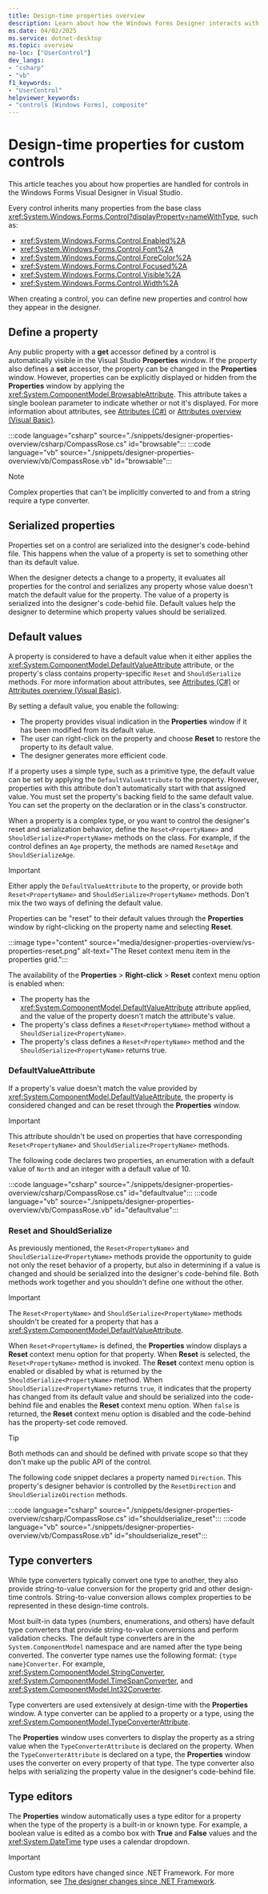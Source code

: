 ```yaml
---
title: Design-time properties overview
description: Learn about how the Windows Forms Designer interacts with control and form properties during design-time.
ms.date: 04/02/2025
ms.service: dotnet-desktop
ms.topic: overview
no-loc: ["UserControl"]
dev_langs:
- "csharp"
- "vb"
f1_keywords: 
- "UserControl"
helpviewer_keywords: 
- "controls [Windows Forms], composite"
---
```


# Design-time properties for custom controls

This article teaches you about how properties are handled for controls in the Windows Forms Visual Designer in Visual Studio.

Every control inherits many properties from the base class <xref:System.Windows.Forms.Control?displayProperty=nameWithType>, such as:

- <xref:System.Windows.Forms.Control.Enabled%2A>
- <xref:System.Windows.Forms.Control.Font%2A>
- <xref:System.Windows.Forms.Control.ForeColor%2A>
- <xref:System.Windows.Forms.Control.Focused%2A>
- <xref:System.Windows.Forms.Control.Visible%2A>
- <xref:System.Windows.Forms.Control.Width%2A>

When creating a control, you can define new properties and control how they appear in the designer.

## Define a property

Any public property with a **get** accessor defined by a control is automatically visible in the Visual Studio **Properties** window. If the property also defines a **set** accessor, the property can be changed in the **Properties** window. However, properties can be explicitly displayed or hidden from the **Properties** window by applying the <xref:System.ComponentModel.BrowsableAttribute>. This attribute takes a single boolean parameter to indicate whether or not it's displayed. For more information about attributes, see [Attributes (C#)](/dotnet/csharp/programming-guide/concepts/attributes/index) or [Attributes overview (Visual Basic)](/dotnet/visual-basic/programming-guide/concepts/attributes/index).

:::code language="csharp" source="./snippets/designer-properties-overview/csharp/CompassRose.cs" id="browsable":::
:::code language="vb" source="./snippets/designer-properties-overview/vb/CompassRose.vb" id="browsable":::

> [!NOTE]
> Complex properties that can't be implicitly converted to and from a string require a type converter.

## Serialized properties

Properties set on a control are serialized into the designer's code-behind file. This happens when the value of a property is set to something other than its default value.

When the designer detects a change to a property, it evaluates all properties for the control and serializes any property whose value doesn't match the default value for the property. The value of a property is serialized into the designer's code-behid file. Default values help the designer to determine which property values should be serialized.

## Default values

A property is considered to have a default value when it either applies the <xref:System.ComponentModel.DefaultValueAttribute> attribute, or the property's class contains property-specific `Reset` and `ShouldSerialize` methods. For more information about attributes, see [Attributes (C#)](/dotnet/csharp/programming-guide/concepts/attributes/index) or [Attributes overview (Visual Basic)](/dotnet/visual-basic/programming-guide/concepts/attributes/index).

By setting a default value, you enable the following:

- The property provides visual indication in the **Properties** window if it has been modified from its default value.
- The user can right-click on the property and choose **Reset** to restore the property to its default value.
- The designer generates more efficient code.

If a property uses a simple type, such as a primitive type, the default value can be set by applying the `DefaultValueAttribute` to the property. However, properties with this attribute don't automatically start with that assigned value. You must set the property's backing field to the same default value. You can set the property on the declaration or in the class's constructor.

When a property is a complex type, or you want to control the designer's reset and serialization behavior, define the `Reset<PropertyName>` and `ShouldSerialize<PropertyName>` methods on the class. For example, if the control defines an `Age` property, the methods are named `ResetAge` and `ShouldSerializeAge`.

> [!IMPORTANT]
> Either apply the `DefaultValueAttribute` to the property, or provide both `Reset<PropertyName>` and `ShouldSerialize<PropertyName>` methods. Don't mix the two ways of defining the default value.

Properties can be "reset" to their default values through the **Properties** window by right-clicking on the property name and selecting **Reset**.

:::image type="content" source="media/designer-properties-overview/vs-properties-reset.png" alt-text="The Reset context menu item in the properties grid.":::

The availability of the **Properties** > **Right-click** > **Reset** context menu option is enabled when:

- The property has the <xref:System.ComponentModel.DefaultValueAttribute> attribute applied, and the value of the property doesn't match the attribute's value.
- The property's class defines a `Reset<PropertyName>` method without a `ShouldSerialize<PropertyName>`.
- The property's class defines a `Reset<PropertyName>` method and the `ShouldSerialize<PropertyName>` returns true.

### DefaultValueAttribute

If a property's value doesn't match the value provided by <xref:System.ComponentModel.DefaultValueAttribute>, the property is considered changed and can be reset through the **Properties** window.

> [!IMPORTANT]
> This attribute shouldn't be used on properties that have corresponding `Reset<PropertyName>` and `ShouldSerialize<PropertyName>` methods.

The following code declares two properties, an enumeration with a default value of `North` and an integer with a default value of 10.

:::code language="csharp" source="./snippets/designer-properties-overview/csharp/CompassRose.cs" id="defaultvalue":::
:::code language="vb" source="./snippets/designer-properties-overview/vb/CompassRose.vb" id="defaultvalue":::

### Reset and ShouldSerialize

As previously mentioned, the `Reset<PropertyName>` and `ShouldSerialize<PropertyName>` methods provide the opportunity to guide not only the reset behavior of a property, but also in determining if a value is changed and should be serialized into the designer's code-behind file. Both methods work together and you shouldn't define one without the other.

> [!IMPORTANT]
> The `Reset<PropertyName>` and `ShouldSerialize<PropertyName>` methods shouldn't be created for a property that has a <xref:System.ComponentModel.DefaultValueAttribute>.

When `Reset<PropertyName>` is defined, the **Properties** window displays a **Reset** context menu option for that property. When **Reset** is selected, the `Reset<PropertyName>` method is invoked. The **Reset** context menu option is enabled or disabled by what is returned by the `ShouldSerialize<PropertyName>` method. When `ShouldSerialize<PropertyName>` returns `true`, it indicates that the property has changed from its default value and should be serialized into the code-behind file and enables the **Reset** context menu option. When `false` is returned, the **Reset** context menu option is disabled and the code-behind has the property-set code removed.

> [!TIP]
> Both methods can and should be defined with private scope so that they don't make up the public API of the control.

The following code snippet declares a property named `Direction`. This property's designer behavior is controlled by the `ResetDirection` and `ShouldSerializeDirection` methods.

:::code language="csharp" source="./snippets/designer-properties-overview/csharp/CompassRose.cs" id="shouldserialize_reset":::
:::code language="vb" source="./snippets/designer-properties-overview/vb/CompassRose.vb" id="shouldserialize_reset":::

## Type converters

While type converters typically convert one type to another, they also provide string-to-value conversion for the property grid and other design-time controls. String-to-value conversion allows complex properties to be represented in these design-time controls.

Most built-in data types (numbers, enumerations, and others) have default type converters that provide string-to-value conversions and perform validation checks. The default type converters are in the `System.ComponentModel` namespace and are named after the type being converted. The converter type names use the following format: `{type name}Converter`. For example, <xref:System.ComponentModel.StringConverter>, <xref:System.ComponentModel.TimeSpanConverter>, and <xref:System.ComponentModel.Int32Converter>.

Type converters are used extensively at design-time with the **Properties** window. A type converter can be applied to a property or a type, using the <xref:System.ComponentModel.TypeConverterAttribute>.

The **Properties** window uses converters to display the property as a string value when the `TypeConverterAttribute` is declared on the property. When the `TypeConverterAttribute` is declared on a type, the **Properties** window uses the converter on every property of that type. The type converter also helps with serializing the property value in the designer's code-behind file.

<!--

Example is available at https://learn.microsoft.com/en-us/previous-versions/visualstudio/visual-studio-2013/ayybcxe5(v=vs.120)#type-converters-that-provide-a-list-of-standard-values-to-a-properties-window

This should be converted into examples

-->

## Type editors

The **Properties** window automatically uses a type editor for a property when the type of the property is a built-in or known type. For example, a boolean value is edited as a combo box with **True** and **False** values and the <xref:System.DateTime> type uses a calendar dropdown.

> [!IMPORTANT]
> Custom type editors have changed since .NET Framework. For more information, see [The designer changes since .NET Framework](designer-differences-framework.md).
